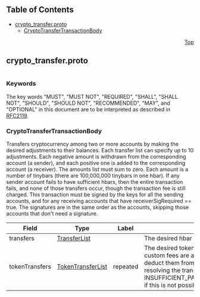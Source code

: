 ## Table of Contents

- [crypto_transfer.proto](#crypto_transfer-proto)
    - [CryptoTransferTransactionBody](#proto-CryptoTransferTransactionBody)
  



<a name="crypto_transfer-proto"></a>
<p align="right"><a href="#top">Top</a></p>

## crypto_transfer.proto
#

### Keywords
The key words "MUST", "MUST NOT", "REQUIRED", "SHALL", "SHALL NOT",
"SHOULD", "SHOULD NOT", "RECOMMENDED", "MAY", and "OPTIONAL" in this
document are to be interpreted as described in [RFC2119](https://www.ietf.org/rfc/rfc2119).


<a name="proto-CryptoTransferTransactionBody"></a>

### CryptoTransferTransactionBody
Transfers cryptocurrency among two or more accounts by making the desired adjustments to their
balances. Each transfer list can specify up to 10 adjustments. Each negative amount is withdrawn
from the corresponding account (a sender), and each positive one is added to the corresponding
account (a receiver). The amounts list must sum to zero. Each amount is a number of tinybars
(there are 100,000,000 tinybars in one hbar).  If any sender account fails to have sufficient
hbars, then the entire transaction fails, and none of those transfers occur, though the
transaction fee is still charged. This transaction must be signed by the keys for all the sending
accounts, and for any receiving accounts that have receiverSigRequired == true. The signatures
are in the same order as the accounts, skipping those accounts that don't need a signature.


| Field | Type | Label | Description |
| ----- | ---- | ----- | ----------- |
| transfers | [TransferList](#proto-TransferList) |  | The desired hbar balance adjustments |
| tokenTransfers | [TokenTransferList](#proto-TokenTransferList) | repeated | The desired token unit balance adjustments; if any custom fees are assessed, the ledger will try to deduct them from the payer of this CryptoTransfer, resolving the transaction to INSUFFICIENT_PAYER_BALANCE_FOR_CUSTOM_FEE if this is not possible |





 <!-- end messages -->

 <!-- end enums -->

 <!-- end HasExtensions -->

 <!-- end services -->


